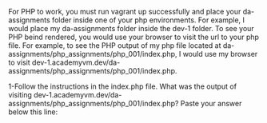 For PHP to work, you must run vagrant up successfully and place your da-assignments folder inside one of your php environments. For example, I would place my da-assignments folder inside the dev-1 folder. To see your PHP beind rendered, you would use your browser to visit the url to your php file. For example, to see the PHP output of my php file located at da-assignments/php_assignments/php_001/index.php, I would use my browser to visit dev-1.academyvm.dev/da-assignments/php_assignments/php_001/index.php.

1-Follow the instructions in the index.php file. What was the output of visiting dev-1.academyvm.dev/da-assignments/php_assignments/php_001/index.php? Paste your answer below this line: